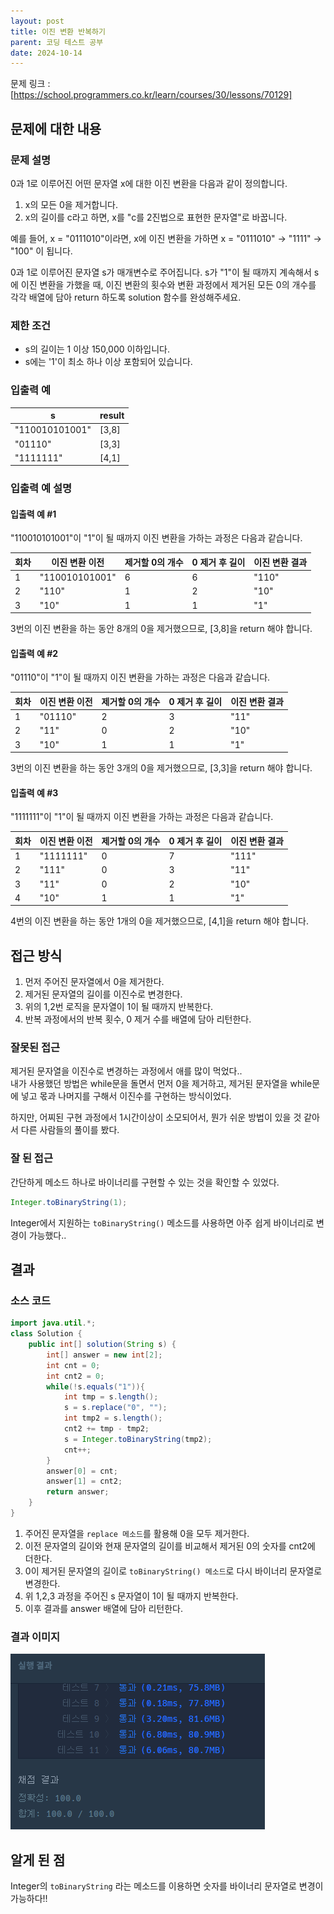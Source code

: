```yaml
---
layout: post
title: 이진 변환 반복하기
parent: 코딩 테스트 공부
date: 2024-10-14
---
```


문제 링크 : [https://school.programmers.co.kr/learn/courses/30/lessons/70129]

## 문제에 대한 내용

### 문제 설명

0과 1로 이루어진 어떤 문자열 x에 대한 이진 변환을 다음과 같이 정의합니다.

1. x의 모든 0을 제거합니다.
2. x의 길이를 c라고 하면, x를 "c를 2진법으로 표현한 문자열"로 바꿉니다.

예를 들어, x = "0111010"이라면, x에 이진 변환을 가하면 x = "0111010" -> "1111" -> "100" 이 됩니다.

0과 1로 이루어진 문자열 s가 매개변수로 주어집니다. s가 "1"이 될 때까지 계속해서 s에 이진 변환을 가했을 때, 이진 변환의 횟수와 변환 과정에서 제거된 모든 0의 개수를 각각 배열에 담아 return 하도록 solution 함수를 완성해주세요.

### 제한 조건

- s의 길이는 1 이상 150,000 이하입니다.
- s에는 '1'이 최소 하나 이상 포함되어 있습니다.

### 입출력 예

| s              | result |
| -------------- | ------ |
| "110010101001" | [3,8]  |
| "01110"        | [3,3]  |
| "1111111"      | [4,1]  |

### 입출력 예 설명

#### 입출력 예 #1

"110010101001"이 "1"이 될 때까지 이진 변환을 가하는 과정은 다음과 같습니다.

| 회차 | 이진 변환 이전 | 제거할 0의 개수 | 0 제거 후 길이 | 이진 변환 결과 |
| ---- | -------------- | --------------- | -------------- | -------------- |
| 1    | "110010101001" | 6               | 6              | "110"          |
| 2    | "110"          | 1               | 2              | "10"           |
| 3    | "10"           | 1               | 1              | "1"            |

3번의 이진 변환을 하는 동안 8개의 0을 제거했으므로, [3,8]을 return 해야 합니다.

#### 입출력 예 #2

"01110"이 "1"이 될 때까지 이진 변환을 가하는 과정은 다음과 같습니다.

| 회차 | 이진 변환 이전 | 제거할 0의 개수 | 0 제거 후 길이 | 이진 변환 결과 |
| ---- | -------------- | --------------- | -------------- | -------------- |
| 1    | "01110"        | 2               | 3              | "11"           |
| 2    | "11"           | 0               | 2              | "10"           |
| 3    | "10"           | 1               | 1              | "1"            |

3번의 이진 변환을 하는 동안 3개의 0을 제거했으므로, [3,3]을 return 해야 합니다.

#### 입출력 예 #3

"1111111"이 "1"이 될 때까지 이진 변환을 가하는 과정은 다음과 같습니다.

| 회차 | 이진 변환 이전 | 제거할 0의 개수 | 0 제거 후 길이 | 이진 변환 결과 |
| ---- | -------------- | --------------- | -------------- | -------------- |
| 1    | "1111111"      | 0               | 7              | "111"          |
| 2    | "111"          | 0               | 3              | "11"           |
| 3    | "11"           | 0               | 2              | "10"           |
| 4    | "10"           | 1               | 1              | "1"            |

4번의 이진 변환을 하는 동안 1개의 0을 제거했으므로, [4,1]을 return 해야 합니다.

## 접근 방식

1. 먼저 주어진 문자열에서 0을 제거한다.
2. 제거된 문자열의 길이를 이진수로 변경한다.
3. 위의 1,2번 로직을 문자열이 1이 될 때까지 반복한다.
4. 반복 과정에서의 반복 횟수, 0 제거 수를 배열에 담아 리턴한다.

### 잘못된 접근

제거된 문자열을 이진수로 변경하는 과정에서 애를 많이 먹었다..  
내가 사용했던 방법은 while문을 돌면서 먼저 0을 제거하고, 제거된 문자열을 while문에 넣고 몫과 나머지를 구해서 이진수를 구현하는 방식이었다.

하지만, 어찌된 구현 과정에서 1시간이상이 소모되어서, 뭔가 쉬운 방법이 있을 것 같아서 다른 사람들의 풀이를 봤다.

### 잘 된 접근

간단하게 메소드 하나로 바이너리를 구현할 수 있는 것을 확인할 수 있었다.

```java
Integer.toBinaryString(1);
```

Integer에서 지원하는 `toBinaryString()` 메소드를 사용하면 아주 쉽게 바이너리로 변경이 가능했다..

## 결과

### 소스 코드

```java
import java.util.*;
class Solution {
    public int[] solution(String s) {
        int[] answer = new int[2];
        int cnt = 0;
        int cnt2 = 0;
        while(!s.equals("1")){
            int tmp = s.length();
            s = s.replace("0", "");
            int tmp2 = s.length();
            cnt2 += tmp - tmp2;
            s = Integer.toBinaryString(tmp2);
            cnt++;
        }
        answer[0] = cnt;
        answer[1] = cnt2;
        return answer;
    }
}
```

1. 주어진 문자열을 `replace 메소드`를 활용해 0을 모두 제거한다.
2. 이전 문자열의 길이와 현재 문자열의 길이를 비교해서 제거된 0의 숫자를 cnt2에 더한다.
3. 0이 제거된 문자열의 길이로 `toBinaryString() 메소드`로 다시 바이너리 문자열로 변경한다.
4. 위 1,2,3 과정을 주어진 s 문자열이 1이 될 때까지 반복한다.
5. 이후 결과를 answer 배열에 담아 리턴한다.

### 결과 이미지

![alt text](/공부/코딩-테스트-공부/image-2.png)

## 알게 된 점

Integer의 `toBinaryString` 라는 메소드를 이용하면 숫자를 바이너리 문자열로 변경이 가능하다!!

[https://school.programmers.co.kr/learn/courses/30/lessons/70129]: https://school.programmers.co.kr/learn/courses/30/lessons/70129
